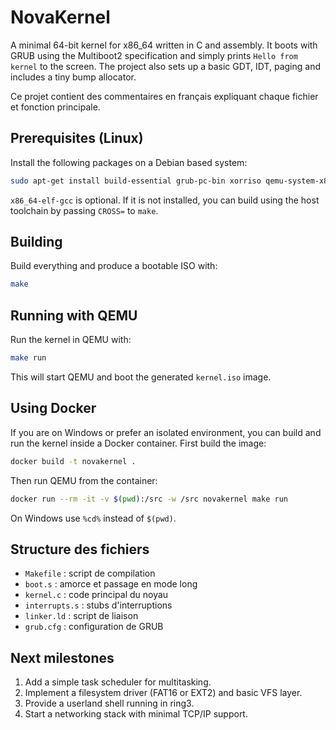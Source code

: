 # NovaKernel

A minimal 64-bit kernel for x86_64 written in C and assembly. It boots with GRUB using the Multiboot2 specification and simply prints `Hello from kernel` to the screen. The project also sets up a basic GDT, IDT, paging and includes a tiny bump allocator.

Ce projet contient des commentaires en français expliquant chaque fichier et fonction principale.

## Prerequisites (Linux)

Install the following packages on a Debian based system:

```sh
sudo apt-get install build-essential grub-pc-bin xorriso qemu-system-x86 rustc cargo
```

`x86_64-elf-gcc` is optional. If it is not installed, you can build using the host toolchain by passing `CROSS=` to `make`.

## Building

Build everything and produce a bootable ISO with:

```sh
make
```

## Running with QEMU

Run the kernel in QEMU with:

```sh
make run
```

This will start QEMU and boot the generated `kernel.iso` image.

## Using Docker

If you are on Windows or prefer an isolated environment, you can build and run
the kernel inside a Docker container. First build the image:

```sh
docker build -t novakernel .
```

Then run QEMU from the container:

```sh
docker run --rm -it -v $(pwd):/src -w /src novakernel make run
```

On Windows use `%cd%` instead of `$(pwd)`.

## Structure des fichiers

- `Makefile` : script de compilation
- `boot.s` : amorce et passage en mode long
- `kernel.c` : code principal du noyau
- `interrupts.s` : stubs d'interruptions
- `linker.ld` : script de liaison
- `grub.cfg` : configuration de GRUB

## Next milestones

1. Add a simple task scheduler for multitasking.
2. Implement a filesystem driver (FAT16 or EXT2) and basic VFS layer.
3. Provide a userland shell running in ring3.
4. Start a networking stack with minimal TCP/IP support.
